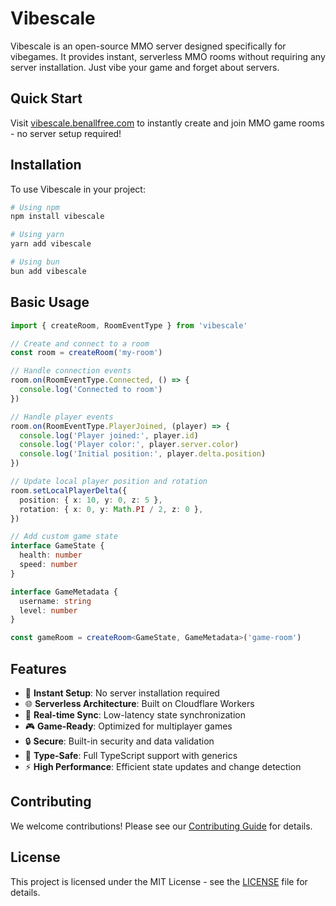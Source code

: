 # Vibescale

Vibescale is an open-source MMO server designed specifically for vibegames. It provides instant, serverless MMO rooms without requiring any server installation. Just vibe your game and forget about servers.

## Quick Start

Visit [vibescale.benallfree.com](https://vibescale.benallfree.com) to instantly create and join MMO game rooms - no server setup required!

## Installation

To use Vibescale in your project:

```bash
# Using npm
npm install vibescale

# Using yarn
yarn add vibescale

# Using bun
bun add vibescale
```

## Basic Usage

```typescript
import { createRoom, RoomEventType } from 'vibescale'

// Create and connect to a room
const room = createRoom('my-room')

// Handle connection events
room.on(RoomEventType.Connected, () => {
  console.log('Connected to room')
})

// Handle player events
room.on(RoomEventType.PlayerJoined, (player) => {
  console.log('Player joined:', player.id)
  console.log('Player color:', player.server.color)
  console.log('Initial position:', player.delta.position)
})

// Update local player position and rotation
room.setLocalPlayerDelta({
  position: { x: 10, y: 0, z: 5 },
  rotation: { x: 0, y: Math.PI / 2, z: 0 },
})

// Add custom game state
interface GameState {
  health: number
  speed: number
}

interface GameMetadata {
  username: string
  level: number
}

const gameRoom = createRoom<GameState, GameMetadata>('game-room')
```

## Features

- 🚀 **Instant Setup**: No server installation required
- 🌐 **Serverless Architecture**: Built on Cloudflare Workers
- 🔄 **Real-time Sync**: Low-latency state synchronization
- 🎮 **Game-Ready**: Optimized for multiplayer games
- 🔒 **Secure**: Built-in security and data validation
- 🎯 **Type-Safe**: Full TypeScript support with generics
- ⚡ **High Performance**: Efficient state updates and change detection

## Contributing

We welcome contributions! Please see our [Contributing Guide](CONTRIBUTING.md) for details.

## License

This project is licensed under the MIT License - see the [LICENSE](LICENSE) file for details.

